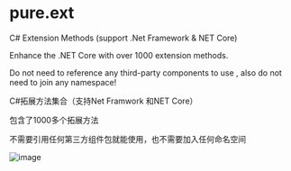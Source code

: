 # pure.ext
C# Extension Methods (support .Net Framework &amp; NET Core) 

Enhance the .NET Core with over 1000 extension methods.

Do not need to reference any third-party components to use , also do not need to join any namespace!


C#拓展方法集合（支持Net Framwork 和NET Core）

包含了1000多个拓展方法

不需要引用任何第三方组件包就能使用，也不需要加入任何命名空间

![image](https://github.com/purestackorg/pure.ext/blob/master/github/codestruct.jpg)

